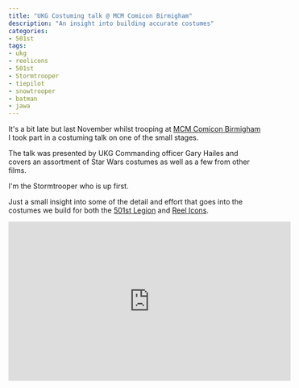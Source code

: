 ```yaml
---
title: "UKG Costuming talk @ MCM Comicon Birmigham"
description: "An insight into building accurate costumes"
categories:
- 501st
tags:
- ukg
- reelicons
- 501st
- Stormtrooper
- tiepilot
- snowtrooper
- batman
- jawa
---
```


It's a bit late but last November whilst trooping at [MCM Comicon Birmigham][mcmb] I took part in a costuming talk on
one of the small stages.

The talk was presented by UKG Commanding officer Gary Hailes and covers an assortment of Star Wars costumes as well as a
few from other films.

I'm the Stormtrooper who is up first.

Just a small insight into some of the detail and effort that goes into the costumes we build for both the [501st
Legion][501st] and [Reel Icons][ri].

<div class="text-center">
    <iframe width="560" height="315" src="https://www.youtube.com/embed/YboDBw2POLY" frameborder="0"
        allow="accelerometer; autoplay; encrypted-media; gyroscope; picture-in-picture" allowfullscreen></iframe>
</div>

[mcmb]: http://www.mcmcomiccon.com/birmingham/
[501st]: http://501st.com/
[ri]: https://www.ukgarrison.co.uk/reel-icons.html